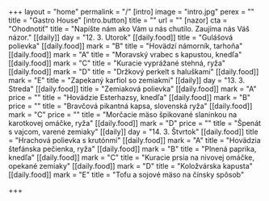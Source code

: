 +++
layout = "home"
permalink = "/"
[intro]
image = "intro.jpg"
perex = ""
title = "Gastro House"
[intro.button]
title = ""
url = ""
[nazor]
cta = "Ohodnotiť"
title = "Napíšte nám ako Vám u nás chutilo. Zaujíma nás Váš názor."
[[daily]]
day = "12. 3.  Utorok"
[[daily.food]]
title = "Gulášová polievka"
[[daily.food]]
mark = "B"
title = "Hovädzí námorník, tarhoňa"
[[daily.food]]
mark = "A"
title = "Moravský vrabec s kapustou, knedľa"
[[daily.food]]
mark = "C"
title = "Kuracie vyprážané stehná, ryža"
[[daily.food]]
mark = "D"
title = "Držkový perkelt s haluškami"
[[daily.food]]
mark = "E"
title = "Zapekaný karfiol so zemiakmi"
[[daily]]
day = "13. 3. Streda"
[[daily.food]]
title = "Zemiaková polievka"
[[daily.food]]
mark = "A"
price = ""
title = "Hovädzie Esterhazsy, knedľa"
[[daily.food]]
mark = "B"
price = ""
title = "Bravčová pikantná kapsa, slovenská ryža"
[[daily.food]]
mark = "C"
price = ""
title = "Morčacie mäso špikované slaninkou na karotkovej omáčke, ryža"
[[daily.food]]
mark = "D"
price = ""
title = "Špenát s vajcom, varené zemiaky"
[[daily]]
day = "14. 3. Štvrtok"
[[daily.food]]
title = "Hrachová polievka s krutónmi"
[[daily.food]]
mark = "A"
title = "Hovädzia štefánska pečienka, ryža"
[[daily.food]]
mark = "B"
title = "Plnená paprika, knedľa"
[[daily.food]]
mark = "C"
title = "Kuracie prsia na nivovej omáčke, opekané zemiaky"
[[daily.food]]
mark = "D"
title = "Koložvárska kapusta"
[[daily.food]]
mark = "E"
title = "Tofu a sojové mäso na čínsky spôsob"

+++
